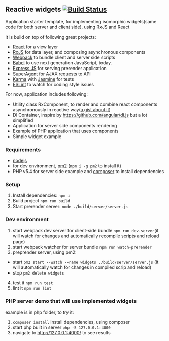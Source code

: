 ## Reactive widgets [![Build Status](https://travis-ci.org/zxbodya/reactive-widgets.svg?branch=master)](https://travis-ci.org/zxbodya/reactive-widgets)

Application starter template, for implementing isomorphic widgets(same code for both server and client side), using RxJS and React

It is build on top of following great projects:
 
 * [React](http://facebook.github.io/react/) for a view layer 
 * [RxJS](https://github.com/Reactive-Extensions/RxJS) for data layer, and composing asynchronous components
 * [Webpack](http://webpack.github.io/) to bundle client and server side scripts
 * [Babel](babeljs.io) to use next generation JavaScript, today.
 * [Express.JS](http://expressjs.com) for serving prerender application
 * [SuperAgent](https://visionmedia.github.io/superagent/) for AJAX requests to API 
 * [Karma](http://karma-runner.github.io/)  with [Jasmine](jasmine.github.io) for tests
 * [ESLint](http://eslint.org/) to watch for coding style issues
  
For now, application includes following:
 
 * Utility class RxComponent, to render and combine react components asynchronously in reactive way([a gist about it](https://gist.github.com/zxbodya/20c63681d45a049df3fc))
 * DI Container, inspire by https://github.com/angular/di.js but a lot simplified
 * Application for server side components rendering
 * Example of PHP application that uses components
 * Simple widget example

### Requirements

* [nodejs](http://nodejs.org)
* for dev environment, [pm2](https://github.com/Unitech/pm2) (`npm i -g pm2` to install it)
* PHP v5.4 for server side example and [composer](https://getcomposer.org/) to install dependencies 

### Setup

1. Install dependencies: `npm i`
2. Build project `npm run build`
3. Start prerender server: `node ./build/server/server.js`
  
### Dev environment

1. start webpack dev server for client-side bundle `npm run dev-server`(it will watch for changes and automatically recompile scripts and reload page)
2. start webpack watcher for server bundle `npm run watch-prerender`
3. preprender server, using pm2:
  * start `pm2 start --watch --name widgets ./build/server/server.js` (it will automatically watch for changes in compiled scrip and reload)
  * stop `pm2 delete widgets`
4. test it `npm run test`
5. lint it `npm run lint`

### PHP server demo that will use implemented widgets

example is in php folder, to try it:

1. `composer install` install dependencies, using composer
2. start php built in server `php -S 127.0.0.1:4000`
3. navigate to http://127.0.0.1:4000/ to see results
